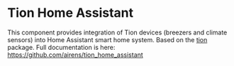 # Tion Home Assistant
This component provides integration of Tion devices (breezers and climate sensors) into Home Assistant smart home system. Based on the [tion](https://github.com/airens/tion) package. Full documentation is here: <https://github.com/airens/tion_home_assistant>
